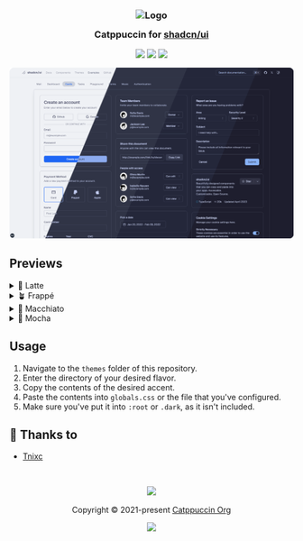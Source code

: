 <h3 align="center">
	<img src="https://raw.githubusercontent.com/catppuccin/catppuccin/main/assets/logos/exports/1544x1544_circle.png" width="100" alt="Logo"/><br/>
	<img src="https://raw.githubusercontent.com/catppuccin/catppuccin/main/assets/misc/transparent.png" height="30" width="0px"/>
	Catppuccin for <a href="https://ui.shadcn.com/">shadcn/ui</a>
	<img src="https://raw.githubusercontent.com/catppuccin/catppuccin/main/assets/misc/transparent.png" height="30" width="0px"/>
</h3>

<p align="center">
	<a href="https://github.com/tnixc/shadcn-ui/stargazers"><img src="https://img.shields.io/github/stars/tnixc/shadcn-ui?colorA=363a4f&colorB=b7bdf8&style=for-the-badge"></a>
	<a href="https://github.com/tnixc/shadcn-ui/issues"><img src="https://img.shields.io/github/issues/tnixc/shadcn-ui?colorA=363a4f&colorB=f5a97f&style=for-the-badge"></a>
	<a href="https://github.com/tnixc/shadcn-ui/contributors"><img src="https://img.shields.io/github/contributors/tnixc/shadcn-ui?colorA=363a4f&colorB=a6da95&style=for-the-badge"></a>
</p>

<p align="center">
  <img src="/assets/preview.webp"/>
</p>

## Previews

<details>
<summary>🌻 Latte</summary>
<img src="/assets/latte.webp"/>
</details>
<details>
<summary>🪴 Frappé</summary>
<img src="/assets/frappe.webp"/>
</details>
<details>
<summary>🌺 Macchiato</summary>
<img src="/assets/macchiato.webp"/>
</details>
<details>
<summary>🌿 Mocha</summary>
<img src="/assets/mocha.webp"/>
</details>

## Usage

1. Navigate to the `themes` folder of this repository.
2. Enter the directory of your desired flavor.
3. Copy the contents of the desired accent.
4. Paste the contents into `globals.css` or the file that you've configured.
5. Make sure you've put it into `:root` or `.dark`, as it isn't included.

## 💝 Thanks to

- [Tnixc](https://github.com/Tnixc)

&nbsp;

<p align="center">
	<img src="https://raw.githubusercontent.com/catppuccin/catppuccin/main/assets/footers/gray0_ctp_on_line.svg?sanitize=true" />
</p>

<p align="center">
	Copyright &copy; 2021-present <a href="https://github.com/catppuccin" target="_blank">Catppuccin Org</a>
</p>

<p align="center">
	<a href="https://github.com/catppuccin/catppuccin/blob/main/LICENSE"><img src="https://img.shields.io/static/v1.svg?style=for-the-badge&label=License&message=MIT&logoColor=d9e0ee&colorA=363a4f&colorB=b7bdf8"/></a>
</p>
